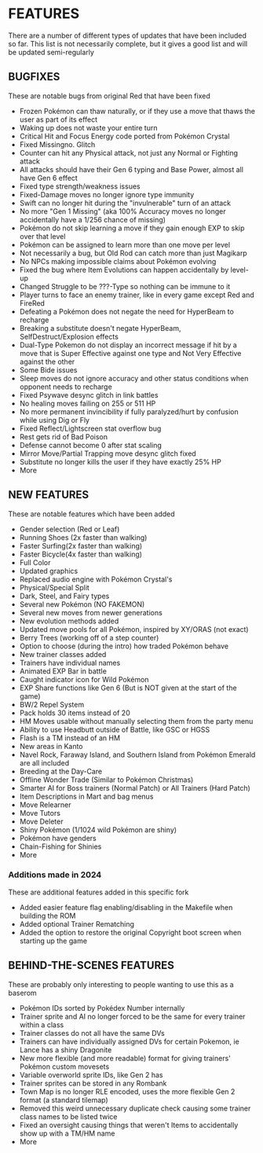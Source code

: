 # FEATURES
There are a number of different types of updates that have been included so far.
This list is not necessarily complete, but it gives a good list and will be updated semi-regularly

## BUGFIXES
These are notable bugs from original Red that have been fixed

* Frozen Pokémon can thaw naturally, or if they use a move that thaws the user as part of its effect
* Waking up does not waste your entire turn
* Critical Hit and Focus Energy code ported from Pokémon Crystal
* Fixed Missingno. Glitch
* Counter can hit any Physical attack, not just any Normal or Fighting attack
* All attacks should have their Gen 6 typing and Base Power, almost all have Gen 6 effect
* Fixed type strength/weakness issues
* Fixed-Damage moves no longer ignore type immunity
* Swift can no longer hit during the "invulnerable" turn of an attack
* No more "Gen 1 Missing" (aka 100% Accuracy moves no longer accidentally have a 1/256 chance of missing)
* Pokémon do not skip learning a move if they gain enough EXP to skip over that level
* Pokémon can be assigned to learn more than one move per level
* Not necessarily a bug, but Old Rod can catch more than just Magikarp
* No NPCs making impossible claims about Pokémon evolving
* Fixed the bug where Item Evolutions can happen accidentally by level-up
* Changed Struggle to be ???-Type so nothing can be immune to it
* Player turns to face an enemy trainer, like in every game except Red and FireRed
* Defeating a Pokémon does not negate the need for HyperBeam to recharge
* Breaking a substitute doesn't negate HyperBeam, SelfDestruct/Explosion effects
* Dual-Type Pokemon do not display an incorrect message if hit by a move that is Super Effective against one type and Not Very Effective against the other
* Some Bide issues
* Sleep moves do not ignore accuracy and other status conditions when opponent needs to recharge
* Fixed Psywave desync glitch in link battles
* No healing moves failing on 255 or 511 HP
* No more permanent invincibility if fully paralyzed/hurt by confusion while using Dig or Fly
* Fixed Reflect/Lightscreen stat overflow bug
* Rest gets rid of Bad Poison
* Defense cannot become 0 after stat scaling
* Mirror Move/Partial Trapping move desync glitch fixed
* Substitute no longer kills the user if they have exactly 25% HP
* More


## NEW FEATURES
These are notable features which have been added

* Gender selection (Red or Leaf)
* Running Shoes (2x faster than walking)
* Faster Surfing(2x faster than walking)
* Faster Bicycle(4x faster than walking)
* Full Color
* Updated graphics
* Replaced audio engine with Pokémon Crystal's
* Physical/Special Split
* Dark, Steel, and Fairy types
* Several new Pokémon (NO FAKEMON)
* Several new moves from newer generations
* New evolution methods added
* Updated move pools for all Pokémon, inspired by XY/ORAS (not exact)
* Berry Trees (working off of a step counter)
* Option to choose (during the intro) how traded Pokémon behave
* New trainer classes added
* Trainers have individual names
* Animated EXP Bar in battle
* Caught indicator icon for Wild Pokémon
* EXP Share functions like Gen 6 (But is NOT given at the start of the game)
* BW/2 Repel System
* Pack holds 30 items instead of 20
* HM Moves usable without manually selecting them from the party menu
* Ability to use Headbutt outside of Battle, like GSC or HGSS
* Flash is a TM instead of an HM
* New areas in Kanto
* Navel Rock, Faraway Island, and Southern Island from Pokémon Emerald are all included
* Breeding at the Day-Care
* Offline Wonder Trade (Similar to Pokémon Christmas)
* Smarter AI for Boss trainers (Normal Patch) or All Trainers (Hard Patch)
* Item Descriptions in Mart and bag menus
* Move Relearner
* Move Tutors
* Move Deleter
* Shiny Pokémon (1/1024 wild Pokémon are shiny)
* Pokémon have genders
* Chain-Fishing for Shinies
* More

### Additions made in 2024
These are additional features added in this specific fork
* Added easier feature flag enabling/disabling in the Makefile when building the ROM
* Added optional Trainer Rematching
* Added the option to restore the original Copyright boot screen when starting up the game

## BEHIND-THE-SCENES FEATURES
These are probably only interesting to people wanting to use this as a baserom

* Pokémon IDs sorted by Pokédex Number internally
* Trainer sprite and AI no longer forced to be the same for every trainer within a class
* Trainer classes do not all have the same DVs
* Trainers can have individually assigned DVs for certain Pokemon, ie Lance has a shiny Dragonite
* New more flexible (and more readable) format for giving trainers' Pokémon custom movesets
* Variable overworld sprite IDs, like Gen 2 has
* Trainer sprites can be stored in any Rombank
* Town Map is no longer RLE encoded, uses the more flexible Gen 2 format (a standard tilemap)
* Removed this weird unnecessary duplicate check causing some trainer class names to be listed twice
* Fixed an oversight causing things that weren't Items to accidentally show up with a TM/HM name 
* More
